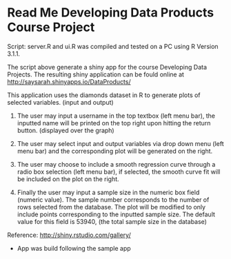 Read Me Developing Data Products Course Project
===============================================

Script: server.R and ui.R was compiled and tested on a PC using R Version 3.1.1.

The script above generate a shiny app for the course Developing Data Projects.
The resulting shiny application can be fould online at http://saysarah.shinyapps.io/DataProducts/

This application uses the diamonds dataset in R to generate plots of selected variables. (input and output)

1.  The user may input a username in the top textbox (left menu bar), the inputted name will be printed on the top right upon hitting the return button. (displayed over the graph)

2.  The user may select input and output variables via drop down menu (left menu bar) and the corresponding plot will be generated on the right.

3.  The user may choose to include a smooth regression curve through a radio box selection (left menu bar), if selected, the smooth curve fit will be included on the plot on the right.

4. Finally the user may input a sample size in the numeric box field (numeric value). The sample number corresponds to the number of rows selected from the database. The plot will be modified to only include points corresponding to the inputted sample size. The default value for this field is 53940, (the total sample size in the database)


Reference: http://shiny.rstudio.com/gallery/ 
- App was build following the sample app

